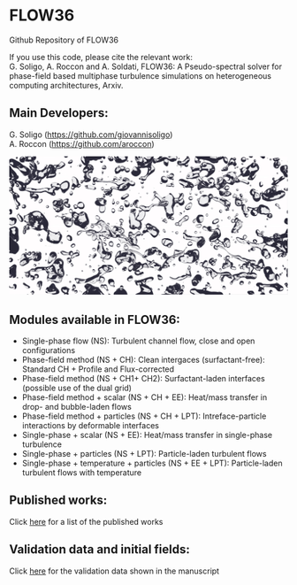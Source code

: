 # FLOW36
Github Repository of FLOW36 

If you use this code, please cite the relevant work: \
G. Soligo, A. Roccon and A. Soldati, FLOW36: A Pseudo-spectral solver for phase-field based multiphase turbulence simulations on heterogeneous computing architectures, Arxiv.

## Main Developers:
G. Soligo (https://github.com/giovannisoligo) \
A. Roccon (https://github.com/aroccon)


![](flow36_handbook/cop.jpeg)



## Modules available in FLOW36:
 - Single-phase flow (NS): Turbulent channel flow, close and open configurations 
 - Phase-field method (NS + CH): Clean intergaces (surfactant-free): Standard CH + Profile and Flux-corrected 
 - Phase-field method (NS + CH1+ CH2): Surfactant-laden interfaces (possible use of the dual grid) 
 - Phase-field method + scalar (NS + CH + EE): Heat/mass transfer in drop- and bubble-laden flows 
 - Phase-field method + particles (NS + CH + LPT): Intreface-particle interactions by deformable interfaces 
 - Single-phase + scalar (NS + EE): Heat/mass transfer in single-phase turbulence
 - Single-phase + particles (NS + LPT): Particle-laden turbulent flows 
 - Single-phase + temperature + particles (NS + EE + LPT): Particle-laden turbulent flows with temperature 


## Published works:
Click [here](http://calliope.dem.uniud.it) for a list of the published works

## Validation data and initial fields:
Click [here](https://figshare.com/account/items/26232683/edit) for the validation data shown in the manuscript